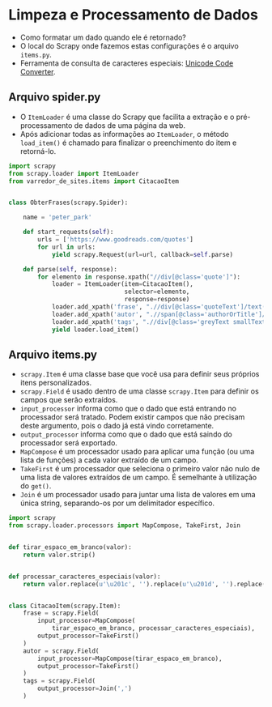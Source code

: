 # Limpeza e Processamento de Dados


- Como formatar um dado quando ele é retornado?
- O local do Scrapy onde fazemos estas configurações é o arquivo `items.py`.
- Ferramenta de consulta de caracteres especiais: [Unicode Code Converter](https://r12a.github.io/app-conversion/?_gl=1*2kjo17*_ga*OTAwMDE2OTc2LjE3MDg3NDMyNDM.*_ga_37GXT4VGQK*MTcxMDU5MzcyMy42OS4xLjE3MTA1OTU2MzUuMC4wLjA.).


## Arquivo spider.py

- O ``ItemLoader`` é uma classe do Scrapy que facilita a extração e o pré-processamento de dados de uma página da web.
- Após adicionar todas as informações ao ``ItemLoader``, o método ``load_item()`` é chamado para finalizar o preenchimento do item e retorná-lo.

```python
import scrapy
from scrapy.loader import ItemLoader
from varredor_de_sites.items import CitacaoItem


class ObterFrases(scrapy.Spider):

    name = 'peter_park'

    def start_requests(self):
        urls = ['https://www.goodreads.com/quotes']
        for url in urls:
            yield scrapy.Request(url=url, callback=self.parse)

    def parse(self, response):
        for elemento in response.xpath("//div[@class='quote']"):
            loader = ItemLoader(item=CitacaoItem(),
                                selector=elemento,
                                response=response)
            loader.add_xpath('frase', ".//div[@class='quoteText']/text()")
            loader.add_xpath('autor', ".//span[@class='authorOrTitle']/text()")
            loader.add_xpath('tags', ".//div[@class='greyText smallText left']/a/text()")
            yield loader.load_item()
```


## Arquivo items.py


- ``scrapy.Item`` é uma classe base que você usa para definir seus próprios itens personalizados.
- ``scrapy.Field`` é usado dentro de uma classe ``scrapy.Item`` para definir os campos que serão extraídos.
- ``input_processor`` informa como que o dado que está entrando no processador será tratado. Podem existir campos que não precisam deste argumento, pois o dado já está vindo corretamente.
- ``output_processor`` informa como que o dado que está saindo do processador será exportado.
- ``MapCompose`` é um processador usado para aplicar uma função (ou uma lista de funções) a cada valor extraído de um campo.
- ``TakeFirst`` é um processador que seleciona o primeiro valor não nulo de uma lista de valores extraídos de um campo. É semelhante à utilização do `get()`.
- ``Join`` é um processador usado para juntar uma lista de valores em uma única string, separando-os por um delimitador específico.


```python
import scrapy
from scrapy.loader.processors import MapCompose, TakeFirst, Join


def tirar_espaco_em_branco(valor):
    return valor.strip()


def processar_caracteres_especiais(valor):
    return valor.replace(u'\u201c', '').replace(u'\u201d', '').replace(u'\u2014', '—')


class CitacaoItem(scrapy.Item):
    frase = scrapy.Field(
        input_processor=MapCompose(
            tirar_espaco_em_branco, processar_caracteres_especiais),
        output_processor=TakeFirst()
    )
    autor = scrapy.Field(
        input_processor=MapCompose(tirar_espaco_em_branco),
        output_processor=TakeFirst()
    )
    tags = scrapy.Field(
        output_processor=Join(',')
    )
```